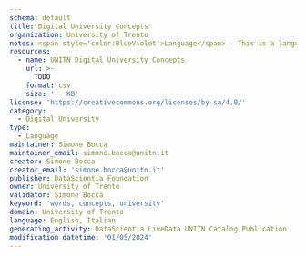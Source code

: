 ```yaml
---
schema: default
title: Digital University Concepts
organization: University of Trento
notes: <span style='color:BlueViolet'>Language</span> - This is a language dataset collecting and describing the terms used into the Digital University data of the University of Trento.
resources:
  - name: UNITN Digital University Concepts
    url: >-
      TODO
    format: csv
    size: '-- KB'
license: 'https://creativecommons.org/licenses/by-sa/4.0/'
category:
  - Digital University
type:
  - Language
maintainer: Simone Bocca
maintainer_email: simone.bocca@unitn.it
creator: Simone Bocca
creator_email: 'simone.bocca@unitn.it'
publisher: DataScientia Foundation
owner: University of Trento
validator: Simone Bocca
keyword: 'words, concepts, university'
domain: University of Trento
language: English, Italian
generating_activity: DataScientia LiveData UNITN Catalog Publication
modification_datetime: '01/05/2024'
---
```

